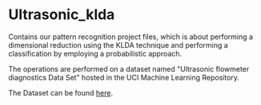 # Ultrasonic_klda
Contains our pattern recognition project files, which is about performing a dimensional reduction using the KLDA technique and performing a classification by employing a probabilistic approach.

The operations are performed on a dataset named "Ultrasonic flowmeter diagnostics Data Set" hosted in the UCI Machine Learning Repository.

The Dataset can be found [here](https://archive.ics.uci.edu/ml/datasets/Ultrasonic+flowmeter+diagnostics).

